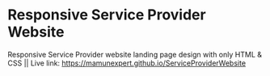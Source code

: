 Responsive Service Provider Website
========================


Responsive Service Provider website landing page design with only HTML & CSS
||
Live link: https://mamunexpert.github.io/ServiceProviderWebsite
